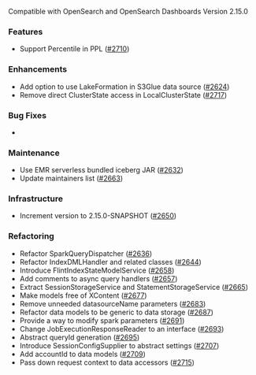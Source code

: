 Compatible with OpenSearch and OpenSearch Dashboards Version 2.15.0

### Features
* Support Percentile in PPL ([#2710](https://github.com/opensearch-project/sql/pull/2710))

### Enhancements
* Add option to use LakeFormation in S3Glue data source ([#2624](https://github.com/opensearch-project/sql/pull/2624))
* Remove direct ClusterState access in LocalClusterState ([#2717](https://github.com/opensearch-project/sql/pull/2717))

### Bug Fixes
*

### Maintenance
* Use EMR serverless bundled iceberg JAR ([#2632](https://github.com/opensearch-project/sql/pull/2632))
* Update maintainers list ([#2663](https://github.com/opensearch-project/sql/pull/2663))

### Infrastructure
* Increment version to 2.15.0-SNAPSHOT ([#2650](https://github.com/opensearch-project/sql/pull/2650))

### Refactoring
* Refactor SparkQueryDispatcher ([#2636](https://github.com/opensearch-project/sql/pull/2636))
* Refactor IndexDMLHandler and related classes ([#2644](https://github.com/opensearch-project/sql/pull/2644))
* Introduce FlintIndexStateModelService ([#2658](https://github.com/opensearch-project/sql/pull/2658))
* Add comments to async query handlers ([#2657](https://github.com/opensearch-project/sql/pull/2657))
* Extract SessionStorageService and StatementStorageService ([#2665](https://github.com/opensearch-project/sql/pull/2665))
* Make models free of XContent ([#2677](https://github.com/opensearch-project/sql/pull/2677))
* Remove unneeded datasourceName parameters ([#2683](https://github.com/opensearch-project/sql/pull/2683))
* Refactor data models to be generic to data storage ([#2687](https://github.com/opensearch-project/sql/pull/2687))
* Provide a way to modify spark parameters ([#2691](https://github.com/opensearch-project/sql/pull/2691))
* Change JobExecutionResponseReader to an interface ([#2693](https://github.com/opensearch-project/sql/pull/2693))
* Abstract queryId generation ([#2695](https://github.com/opensearch-project/sql/pull/2695))
* Introduce SessionConfigSupplier to abstract settings ([#2707](https://github.com/opensearch-project/sql/pull/2707))
* Add accountId to data models ([#2709](https://github.com/opensearch-project/sql/pull/2709))
* Pass down request context to data accessors ([#2715](https://github.com/opensearch-project/sql/pull/2715))
